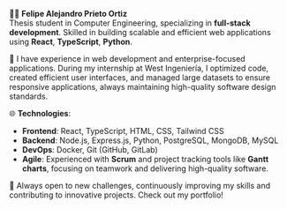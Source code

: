 👨‍💻 **Felipe Alejandro Prieto Ortiz**  
Thesis student in Computer Engineering, specializing in **full-stack development**. Skilled in building scalable and efficient web applications using **React**, **TypeScript**, **Python**.

🔧 I have experience in web development and enterprise-focused applications. During my internship at West Ingeniería, I optimized code, created efficient user interfaces, and managed large datasets to ensure responsive applications, always maintaining high-quality software design standards.

🌐 **Technologies**:
- **Frontend**: React, TypeScript, HTML, CSS, Tailwind CSS
- **Backend**: Node.js, Express.js, Python, PostgreSQL, MongoDB, MySQL
- **DevOps**: Docker, Git (GitHub, GitLab)
- **Agile**: Experienced with **Scrum** and project tracking tools like **Gantt charts**, focusing on teamwork and delivering high-quality software.

🚀 Always open to new challenges, continuously improving my skills and contributing to innovative projects. Check out my portfolio!
